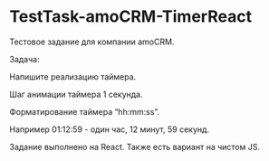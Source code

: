 # TestTask-amoCRM-TimerReact

Тестовое задание для компании amoCRM.

Задача: 


Напишите реализацию таймера.

Шаг анимации таймера 1 секунда.

Форматирование таймера “hh:mm:ss”.

Например 01:12:59 - один час, 12 минут, 59 секунд.


Задание выполнено на React. Также есть вариант на чистом JS.
